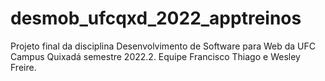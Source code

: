 # desmob_ufcqxd_2022_apptreinos
Projeto final da disciplina Desenvolvimento de Software para Web da UFC Campus Quixadá semestre 2022.2. Equipe Francisco Thiago e Wesley Freire.

